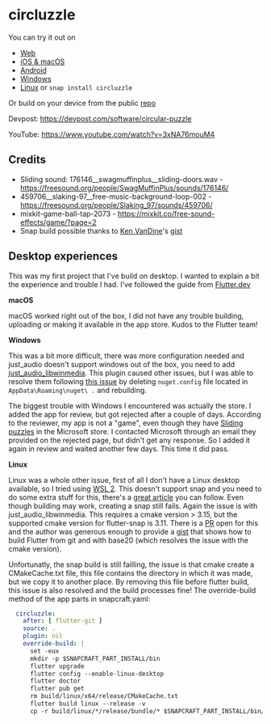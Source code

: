 # circluzzle

You can try it out on
- [Web](https://ikbendewilliam.github.io/flutter-puzzle-challenge/build/web/) 
- [iOS & macOS](https://apps.apple.com/us/app/circluzzle/id1611980790) 
- [Android](https://play.google.com/store/apps/details?id=be.wive.circluzzle)
- [Windows](https://www.microsoft.com/store/apps/9NXJSXK658B8)
- [Linux](https://snapcraft.io/circluzzle) or `snap install circluzzle`

Or build on your device from the public [repo](https://github.com/ikbendewilliam/flutter-puzzle-challenge)

Devpost: https://devpost.com/software/circular-puzzle

YouTube: https://www.youtube.com/watch?v=3xNA76mouM4

## Credits
- Sliding sound: 176146__swagmuffinplus__sliding-doors.wav - https://freesound.org/people/SwagMuffinPlus/sounds/176146/
- 459706__slaking-97__free-music-background-loop-002 - https://freesound.org/people/Slaking_97/sounds/459706/
- mixkit-game-ball-tap-2073 - https://mixkit.co/free-sound-effects/game/?page=2
- Snap build possible thanks to [Ken VanDine](https://gist.github.com/kenvandine)'s [gist](https://gist.github.com/kenvandine/de8674a5eaf0d0c6c506bf38f91b9dcd)

## Desktop experiences
This was my first project that I've build on desktop. I wanted to explain a bit the experience and trouble I had. I've followed the guide from [Flutter.dev](https://docs.flutter.dev/desktop)

**macOS**

macOS worked right out of the box, I did not have any trouble building, uploading or making it available in the app store. Kudos to the Flutter team!

**Windows**

This was a bit more difficult, there was more configuration needed and just_audio doesn't support windows out of the box, you need to add [just_audio_libwinmedia](https://github.com/bdlukaa/just_audio_libwinmedia). This plugin caused other issues, but I was able to resolve them following [this issue](https://github.com/bdlukaa/just_audio_libwinmedia/issues/3) by deleting `nuget.config` file located in `AppData\Roaming\nuget\ .` and rebuilding. 

The biggest trouble with Windows I encountered was actually the store. I added the app for review, but got rejected after a couple of days. According to the reviewer, my app is not a "game", even though they have [Sliding puzzles](https://www.microsoft.com/en-us/p/sliding-tiles-puzzle/9nz22xvxg54n?activetab=pivot:overviewtab) in the Microsoft store. I contacted Microsoft through an email they provided on the rejected page, but didn't get any response. So I added it again in review and waited another few days. This time it did pass. 

**Linux**

Linux was a whole other issue, first of all I don't have a Linux desktop available, so I tried using [WSL 2](https://www.omgubuntu.co.uk/how-to-install-wsl2-on-windows-10). This doesn't support snap and you need to do some extra stuff for this, there's a [great article](https://forum.snapcraft.io/t/running-snaps-on-wsl2-insiders-only-for-now/13033) you can follow. 
Even though building may work, creating a snap still fails. Again the issue is with just_audio_libwinmedia. This requires a cmake version > 3.15, but the supported cmake version for flutter-snap is 3.11. There is a [PR](https://github.com/canonical/flutter-snap/pull/61) open for this and the author was generous enough to provide a [gist](https://gist.github.com/kenvandine/de8674a5eaf0d0c6c506bf38f91b9dcd) that shows how to build Flutter from git and with base20 (which resolves the issue with the cmake version). 

Unfortunatly, the snap build is still failling, the issue is that cmake create a CMakeCache.txt file, this file contains the directory in which it was made, but we copy it to another place. By removing this file before flutter build, this issue is also resolved and the build processes fine! 
The override-build method of the app parts in snapcraft.yaml:
```yaml
  circluzzle:
    after: [ flutter-git ]
    source: .
    plugin: nil
    override-build: |
      set -eux
      mkdir -p $SNAPCRAFT_PART_INSTALL/bin
      flutter upgrade
      flutter config --enable-linux-desktop
      flutter doctor
      flutter pub get
      rm build/linux/x64/release/CMakeCache.txt
      flutter build linux --release -v
      cp -r build/linux/*/release/bundle/* $SNAPCRAFT_PART_INSTALL/bin/
```
